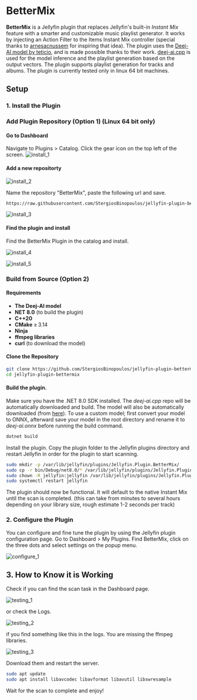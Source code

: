 # BetterMix

**BetterMix** is a Jellyfin plugin that replaces Jellyfin's built-in *Instant Mix* feature with a smarter and customizable music playlist generator. It works by injecting an Action Filter to the Items Instant Mix controller (special thanks to [arnesacnussem](https://github.com/arnesacnussem/jellyfin-plugin-meilisearch) for inspiring that idea). The plugin uses the [Deej-AI model by teticio](https://github.com/teticio/Deej-AI), and is made possible thanks to their work. [deej-ai.cpp](https://github.com/StergiosBinopoulos/deej-ai.cpp) is used for the model inference and the playlist generation based on the output vectors. The plugin supports playlist generation for tracks and albums. The plugin is currently tested only in linux 64 bit machines.

## Setup


### 1. Install the Plugin 
### Add Plugin Repository (Option 1) (Linux 64 bit only)

#### Go to Dashboard
Navigate to Plugins > Catalog. Click the gear icon on the top left of the screen.
![install_1](docs/install_1.png)

#### Add a new repositorty

![install_2](docs/install_2.png)

Name the repository "BetterMix", paste the following url and save.
```bash
https://raw.githubusercontent.com/StergiosBinopoulos/jellyfin-plugin-bettermix/refs/heads/main/manifest.json
```
![install_3](docs/install_3.png)

#### Find the plugin and install
Find the BetterMix Plugin in the catalog and install.

![install_4](docs/install_4.png)

![install_5](docs/install_5.png)

### Build from Source (Option 2)

#### Requirements
- **The Deej-AI model**
- **NET 8.0** (to build the plugin)
- **C++20**
- **CMake** ≥ 3.14
- **Ninja**
- **ffmpeg libraries**
- **curl** (to download the model)

#### Clone the Repository

```bash
git clone https://github.com/StergiosBinopoulos/jellyfin-plugin-bettermix
cd jellyfin-plugin-bettermix
```

#### Build the plugin. 

Make sure you have the .NET 8.0 SDK installed. The *deej-ai.cpp* repo will be automatically downloaded and build. The model will also be automatically downloaded (from [here](https://huggingface.co/StergiosBinopoulos/deej-ai.onnx/resolve/main/)). To use a custom model; first convert your model to ONNX, afterward save your model in the root directory and rename it to *deej-ai.onnx* before running the build command.
```bash
dotnet build
```

Install the plugin. Copy the plugin folder to the Jellyfin plugins directory and restart Jellyfin in order for the plugin to start scanning.

```bash
sudo mkdir -p /var/lib/jellyfin/plugins/Jellyfin.Plugin.BetterMix/
sudo cp -r bin/Debug/net8.0/* /var/lib/jellyfin/plugins/Jellyfin.Plugin.BetterMix/
sudo chown -R jellyfin:jellyfin /var/lib/jellyfin/plugins/Jellyfin.Plugin.BetterMix/
sudo systemctl restart jellyfin
```

The plugin should now be functional. It will default to the native Instant Mix until the scan is completed. (this can take from minutes to several hours depending on your library size, rough estimate 1-2 seconds per track)

### 2. Configure the Plugin

You can configure and fine tune the plugin by using the Jellyfin plugin configuration page. Go to Dashboard > My Plugins. Find BetterMix, click on the three dots and select settings on the popup menu.

![configure_1](docs/configure_1.png)

## 3. How to Know it is Working

Check if you can find the scan task in the Dashboard page.

![testing_1](docs/testing_1.png)

or check the Logs.

![testing_2](docs/testing_2.png)

if you find something like this in the logs. You are missing the ffmpeg libraries.

![testing_3](docs/testing_3.png)

Download them and restart the server.
```bash
sudo apt update
sudo apt install libavcodec libavformat libavutil libswresample
```

Wait for the scan to complete and enjoy!